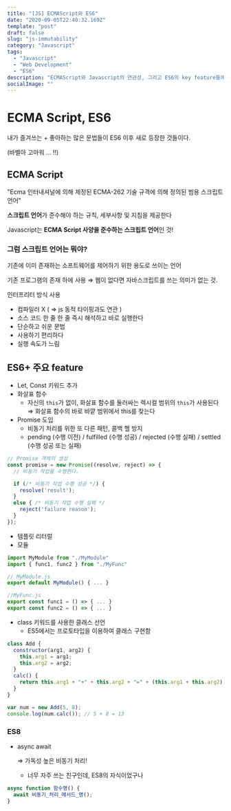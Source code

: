 ```yaml
---
title: "[JS] ECMAScript와 ES6"
date: "2020-09-05T22:40:32.169Z"
template: "post"
draft: false
slug: "js-immutability"
category: "Javascript"
tags:
  - "Javascript"
  - "Web Development"
  - "ES6"
description: "ECMAScript와 Javascript의 연관성, 그리고 ES6의 key feature들에 대해 정리"
socialImage: ""
---
```

# ECMA Script, ES6

내가 즐겨쓰는 + 좋아하는 많은 문법들이 ES6 이후 새로 등장한 것들이다.

(바벨아 고마워 ... !!)

## ECMA Script

"Ecma 인터내셔널에 의해 제정된 ECMA-262 기술 규격에 의해 정의된 범용 스크립트 언어"

**스크립트 언어**가 준수해야 하는 규칙, 세부사항 및 지침을 제공한다 

Javascript는 **ECMA Script 사양을 준수하는 스크립트 언어**인 것! 

### 그럼 스크립트 언어는 뭐야?

기존에 이미 존재하는 소프트웨어를 제어하기 위한 용도로 쓰이는 언어

기존 프로그램의 존재 하에 사용 ⇒ 웹이 없다면 자바스크립트를 쓰는 의미가 없는 것. 

인터프리터 방식 사용 

- 컴파일러 X ( ⇒ js 동적 타이핑과도 연관 )
- 소스 코드 한 줄 한 줄 즉시 해석하고 바로 실행한다
- 단순하고 쉬운 문법
- 사용하기 편리하다
- 실행 속도가 느림

## ES6+ 주요 feature

- Let, Const 키워드 추가
- 화살표 함수
    - 자신의 `this`가 없이, 화살표 함수를 둘러싸는 렉시컬 범위의 `this`가 사용된다 ⇒ 화살표 함수의 바로 바깥 범위에서 this를 찾는다
- Promise 도입
    - 비동기 처리를 위한 또 다른 패턴, 콜백 헬 방지
    - pending (수행 이전) / fulfilled (수행 성공) / rejected (수행 실패) / settled (수행 성공 또는 실패)

```jsx
// Promise 객체의 생성
const promise = new Promise((resolve, reject) => {
  // 비동기 작업을 수행한다.

  if (/* 비동기 작업 수행 성공 */) {
    resolve('result');
  }
  else { /* 비동기 작업 수행 실패 */
    reject('failure reason');
  }
});
```

- 템플릿 리터럴
- 모듈

```jsx
import MyModule from "./MyModule"
import { func1, func2 } from "./MyFunc"

// MyModule.js
export default MyModule() { ... }

//MyFunc.js
export const func1 = () => { ... }
export const func2 = () => { ... }
```

- class 키워드를 사용한 클래스 선언
    - ES5에서는 프로토타입을 이용하여 클래스 구현함

```jsx
class Add {
  constructor(arg1, arg2) {
    this.arg1 = arg1;
    this.arg2 = arg2;
  }
  calc() {
    return this.arg1 + "+" + this.arg2 + "=" + (this.arg1 + this.arg2);
  }
}

var num = new Add(5, 8);
console.log(num.calc()); // 5 + 8 = 13
```

### ES8

- async await

    ⇒ 가독성 높은 비동기 처리! 
    - 너무 자주 쓰는 친구인데, ES8의 자식이었구나

```jsx
async function 함수명() {
  await 비동기_처리_메서드_명();
}
```